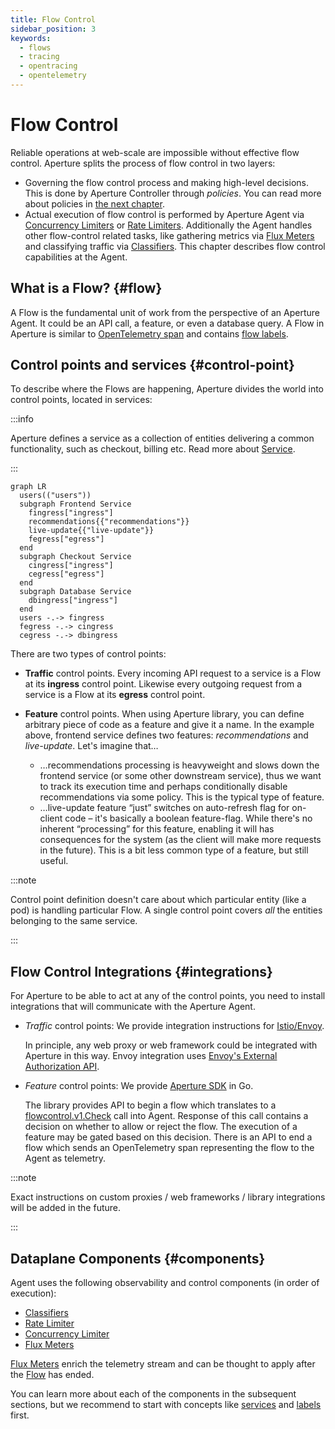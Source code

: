 ```yaml
---
title: Flow Control
sidebar_position: 3
keywords:
  - flows
  - tracing
  - opentracing
  - opentelemetry
---
```


# Flow Control

Reliable operations at web-scale are impossible without effective flow control.
Aperture splits the process of flow control in two layers:

- Governing the flow control process and making high-level decisions. This is
  done by Aperture Controller through _policies_. You can read more about
  policies in [the next chapter][policies].
- Actual execution of flow control is performed by Aperture Agent via
  [Concurrency Limiters][concurrency-limiter] or [Rate Limiters][rate-limiter].
  Additionally the Agent handles other flow-control related tasks, like
  gathering metrics via [Flux Meters][flux-meter] and classifying traffic via
  [Classifiers][classifier]. This chapter describes flow control capabilities at
  the Agent.

## What is a Flow? {#flow}

A Flow is the fundamental unit of work from the perspective of an Aperture
Agent. It could be an API call, a feature, or even a database query. A Flow in
Aperture is similar to [OpenTelemetry span][span] and contains
[flow labels][flow-label].

## Control points and services {#control-point}

To describe where the Flows are happening, Aperture divides the world into
control points, located in services:

:::info

Aperture defines a service as a collection of entities delivering a common
functionality, such as checkout, billing etc. Read more about
[Service][service].

:::

```mermaid
graph LR
  users(("users"))
  subgraph Frontend Service
    fingress["ingress"]
    recommendations{{"recommendations"}}
    live-update{{"live-update"}}
    fegress["egress"]
  end
  subgraph Checkout Service
    cingress["ingress"]
    cegress["egress"]
  end
  subgraph Database Service
    dbingress["ingress"]
  end
  users -.-> fingress
  fegress -.-> cingress
  cegress -.-> dbingress
```

There are two types of control points:

- **Traffic** control points. Every incoming API request to a service is a Flow
  at its **ingress** control point. Likewise every outgoing request from a
  service is a Flow at its **egress** control point.

- **Feature** control points. When using Aperture library, you can define
  arbitrary piece of code as a feature and give it a name. In the example above,
  frontend service defines two features: _recommendations_ and _live-update_.
  Let's imagine that…
  <!-- TODO tgill: move this example elsewhere like policy tutorial -->
  - …recommendations processing is heavyweight and slows down the frontend
    service (or some other downstream service), thus we want to track its
    execution time and perhaps conditionally disable recommendations via some
    policy. This is the typical type of feature.
  - …live-update feature “just” switches on auto-refresh flag for on-client code
    – it's basically a boolean feature-flag. While there's no inherent
    “processing” for this feature, enabling it will has consequences for the
    system (as the client will make more requests in the future). This is a bit
    less common type of a feature, but still useful.

:::note

Control point definition doesn't care about which particular entity (like a pod)
is handling particular Flow. A single control point covers _all_ the entities
belonging to the same service.

:::

## Flow Control Integrations {#integrations}

For Aperture to be able to act at any of the control points, you need to install
integrations that will communicate with the Aperture Agent.

- _Traffic_ control points: We provide integration instructions for
  [Istio/Envoy][istio].

  In principle, any web proxy or web framework could be integrated with Aperture
  in this way. Envoy integration uses [Envoy's External Authorization
  API][ext-authz].

- _Feature_ control points: We provide [Aperture SDK][aperture-go] in Go.

  The library provides API to begin a flow which translates to a
  [flowcontrol.v1.Check][flowcontrol-proto] call into Agent. Response of this
  call contains a decision on whether to allow or reject the flow. The execution
  of a feature may be gated based on this decision. There is an API to end a
  flow which sends an OpenTelemetry span representing the flow to the Agent as
  telemetry.

:::note

Exact instructions on custom proxies / web frameworks / library integrations
will be added in the future.

:::

## Dataplane Components {#components}

Agent uses the following observability and control components (in order of
execution):

- [Classifiers][classifier]
- [Rate Limiter][rate-limiter]
- [Concurrency Limiter][concurrency-limiter]
- [Flux Meters][flux-meter]

[Flux Meters][flux-meter] enrich the telemetry stream and can be thought to
apply after the [Flow](#flow) has ended.

You can learn more about each of the components in the subsequent sections, but
we recommend to start with concepts like [services][service] and
[labels][flow-label] first.

[policies]: /concepts/policy/policy.md
[concurrency-limiter]: /concepts/flow-control/concurrency-limiter.md
[rate-limiter]: /concepts/flow-control/rate-limiter.md
[flux-meter]: /concepts/flow-control/flux-meter.md
[classifier]: /concepts/flow-control/flow-classifier.md
[span]: https://opentelemetry.io/docs/reference/specification/trace/api/#span
[istio]: /get-started/istio.md
[ext-authz]: https://www.envoyproxy.io/docs/envoy/latest/api-v3/service/auth/v3/external_auth.proto#authorization-service-proto
[aperture-go]: https://github.com/FluxNinja/aperture-go
[service]: /concepts/flow-control/selector/service.md
[flow-label]: /concepts/flow-control/flow-label.md
[flowcontrol-proto]: https://buf.build/fluxninja/aperture/docs/main:aperture.flowcontrol.v1
